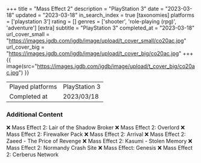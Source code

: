 +++
title = "Mass Effect 2"
description = "PlayStation 3"
date = "2023-03-18"
updated = "2023-03-18"
in_search_index = true
[taxonomies]
platforms = ['playstation 3']
rating = []
genres = ['shooter', 'role-playing (rpg)', 'adventure']
[extra]
subtitle = "PlayStation 3"
completed_at = "2023-03-18"
url_cover_small = "https://images.igdb.com/igdb/image/upload/t_cover_small/co20ac.jpg"
url_cover_big = "https://images.igdb.com/igdb/image/upload/t_cover_big/co20ac.jpg"
+++
{{ image(src="https://images.igdb.com/igdb/image/upload/t_cover_big/co20ac.jpg") }}

|              |            |
| ------------ | ---------- |
| Played platforms    | PlayStation 3 |
| Completed at | 2023/03/18 |



### Additional Content


❌ Mass Effect 2: Lair of the Shadow Broker
❌ Mass Effect 2: Overlord
❌ Mass Effect 2: Firewalker Pack
❌ Mass Effect 2: Arrival
❌ Mass Effect 2: Zaeed - The Price of Revenge
❌ Mass Effect 2: Kasumi - Stolen Memory
❌ Mass Effect 2: Normandy Crash Site
❌ Mass Effect: Genesis
❌ Mass Effect 2: Cerberus Network